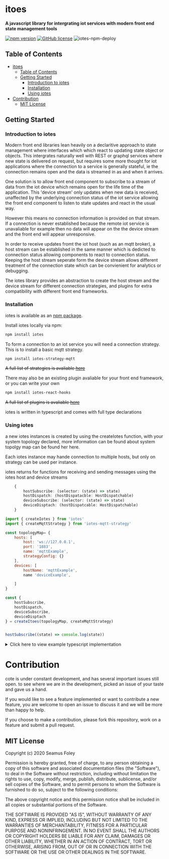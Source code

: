 # itoes

**A javascript library for intergrating iot services with modern front end state management tools** 

[![npm version](https://badge.fury.io/js/iotes.svg)](https://badge.fury.io/js/iotes)
[![GitHub license](https://img.shields.io/badge/license-MIT-blue.svg)](https://raw.githubusercontent.com/seamusfoley/iotes/master/LICENSE)
![iotes-npm-deploy](https://github.com/seamusfoley/iotes/workflows/iotes-npm-deploy/badge.svg?branch=master)

## Table of Contents
- [itoes](#itoes)
  - [Table of Contents](#table-of-contents)
  - [Getting Started](#getting-started)
    - [Introduction to iotes](#introduction-to-iotes)
    - [Installation](#installation)
    - [Using iotes](#using-iotes)
- [Contribution](#contribution)
  - [MIT License](#mit-license)

Getting Started
----

### Introduction to iotes

Modern front end libraries lean heavily on a declaritive approach to state management where interfaces which which react to updating state object or objects. This intergrates naturally well with REST or graphql services where new state is delivered on request, but requires some more thought for iot applications where the connection to a service is generally stateful, ie the connection remains open and the data is streamed in as and when it arrives. 

One solution is to allow front end component to subscribe to a stream of data from the iot device which remains open for the life time of the application. This 'device stream' only updates when new data is received, unaffected by the underlying connection status of the iot service allowing the front end component to listen to state updates and react in the usual way. 

However this means no connection information is provided on that stream. If a connection is never established because the remote iot service is unavaliable for example then no data will appear on the the device stream and the front end will appear unresponsive. 

In order to receive updates fromt the iot host (such as an mqtt broker), a host stream can be established in the same manner which is dedicted to connection status allowing components to react to connection status. Keeping the host stream seperate form the device stream allows different treatment of the connection state which can be convienient for analytics or debugging.

The iotes library provides an abstraction to create the host stream and the device stream for different connection strategies, and plugins for extra compatibility with different front end frameworks.

### Installation

iotes is available as an [npm package](https://npmjs.org/package/iotes).

Install iotes locally via npm:

```bash
npm install iotes
```

To form a connection to an iot service you will need a connection strategy. This is to install a basic mqtt strategy.

```bash
npm install iotes-strategy-mqtt
```

~~A full list of strategies is avaliable [here](nolink)~~

There may also be an existing plugin avaliable for your front end framework, or you can write your own

```bash
npm install iotes-react-hooks
```

~~A full list of plugins is avaliable [here](nolink)~~

iotes is written in typescript and comes with full type declarations


### Using iotes

a new iotes instances is created by using the createIotes function, with your system topology declared,
more information can be found about system topolgy map can be found her here.

Each iotes instance may hande connection to multiple hosts, but only on strategy can be used per instance. 

iotes returns for functions for receiving and sending messages using the iotes host and device streams

```ts
    {
        hostSubscribe: (selector: (state) => state)
        hostDispatch: (hostDispatacble: HostDispatchable)
        deviceSubscribe: (selector: (state) => state)
        deviceDisptach: (hostDispatcable: HostDispatchable)
    }
```

```js
import { createIotes } from 'iotes'
import { createMqttStrategy } from 'iotes-mqtt-strategy'

const topologyMap= {
    hosts: [
        host: 'ws://127.0.0.1', 
        port: '1883', 
        name: 'mqttExample', 
        strategyConfig: {} 
    ],
    devices: [
        hostName: 'mqttExample',
        name 'deviceExample',

    ]
}

const { 
    hostSubscribe,
    hostDispatch,
    deviceSubscribe,
    deviceDisptach   
} = createItoes(topologyMap, createMqttStrategy)


hostSubscribe((state) => console.log(state))
```

<details>
<summary>
Click here to view example typescript implementation
</summary>
<p>

```ts
import { createIotes, Iotes, TopologyMap, State } from 'iotes'
import { createMqttStrategy } from 'iotes-mqtt-strategy'

const topologyMap: TopologyMap = {
    hosts: [
        host: 'ws://127.0.0.1', 
        port: '1883', 
        name: 'mqttExample', 
        strategyConfig: {} 
    ],
    devices: [
        hostName: 'mqttExample',
        name 'deviceExample',

    ]
}

const { 
    hostSubscribe,
    hostDispatch,
    deviceSubscribe,
    deviceDisptach   
}: Iotes = createItoes(topologyMap, createMqttStrategy)


hostSubscribe((state: State) => console.log(state))

```

</p>
</details>

# Contribution

cote is under constant development, and has several important issues still open.
to see where we are in
the development, picked an issue of your taste and gave us a hand.

If you would like to see a feature implemented or want to contribute a new
feature, you are welcome to open an issue to discuss it and we will be more than
happy to help.

If you choose to make a contribution, please fork this repository, work on a
feature and submit a pull request.

MIT License
----

Copyright (c) 2020 Seamus Foley

Permission is hereby granted, free of charge, to any person obtaining a copy
of this software and associated documentation files (the "Software"), to deal
in the Software without restriction, including without limitation the rights
to use, copy, modify, merge, publish, distribute, sublicense, and/or sell
copies of the Software, and to permit persons to whom the Software is
furnished to do so, subject to the following conditions:

The above copyright notice and this permission notice shall be included in all
copies or substantial portions of the Software.

THE SOFTWARE IS PROVIDED "AS IS", WITHOUT WARRANTY OF ANY KIND, EXPRESS OR
IMPLIED, INCLUDING BUT NOT LIMITED TO THE WARRANTIES OF MERCHANTABILITY,
FITNESS FOR A PARTICULAR PURPOSE AND NONINFRINGEMENT. IN NO EVENT SHALL THE
AUTHORS OR COPYRIGHT HOLDERS BE LIABLE FOR ANY CLAIM, DAMAGES OR OTHER
LIABILITY, WHETHER IN AN ACTION OF CONTRACT, TORT OR OTHERWISE, ARISING FROM,
OUT OF OR IN CONNECTION WITH THE SOFTWARE OR THE USE OR OTHER DEALINGS IN THE
SOFTWARE.

